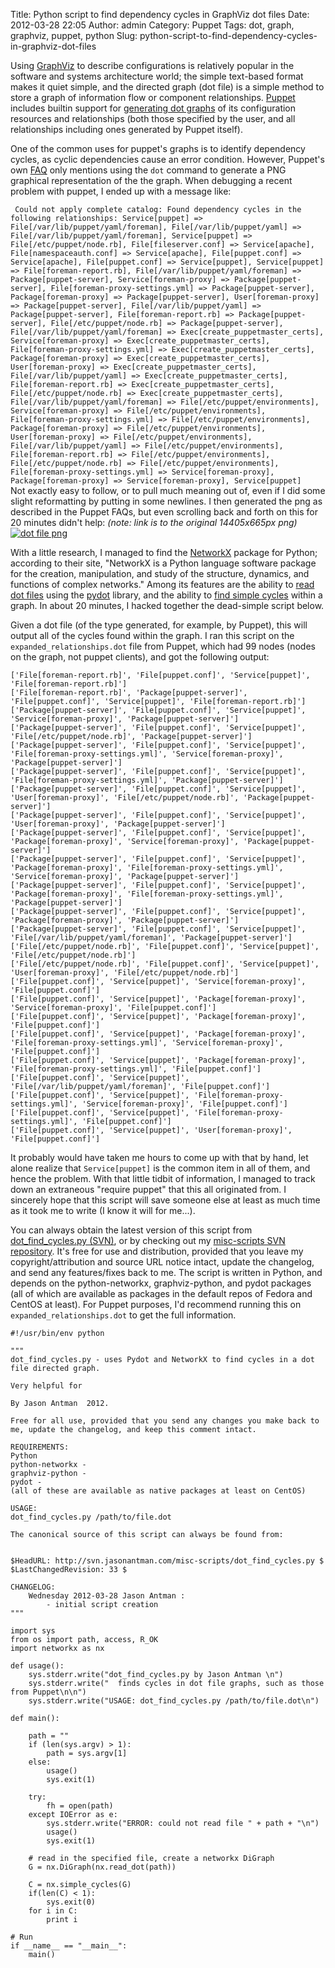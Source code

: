 Title: Python script to find dependency cycles in GraphViz dot files
Date: 2012-03-28 22:05
Author: admin
Category: Puppet
Tags: dot, graph, graphviz, puppet, python
Slug: python-script-to-find-dependency-cycles-in-graphviz-dot-files

Using [GraphViz](http://www.graphviz.org/) to describe configurations is
relatively popular in the software and systems architecture world; the
simple text-based format makes it quiet simple, and the directed graph
(dot file) is a simple method to store a graph of information flow or
component relationships. [Puppet](http://puppetlabs.com) includes
builtin support for [generating dot
graphs](http://docs.puppetlabs.com/guides/faq.html#how-do-i-use-puppets-graphing-support)
of its configuration resources and relationships (both those specified
by the user, and all relationships including ones generated by Puppet
itself).

One of the common uses for puppet's graphs is to identify dependency
cycles, as cyclic dependencies cause an error condition. However,
Puppet's own
[FAQ](http://docs.puppetlabs.com/guides/faq.html#how-do-i-use-puppets-graphing-support)
only mentions using the `dot` command to generate a PNG graphical
representation of the the graph. When debugging a recent problem with
puppet, I ended up with a message like:  

` Could not apply complete catalog: Found dependency cycles in the following relationships: Service[puppet] => File[/var/lib/puppet/yaml/foreman], File[/var/lib/puppet/yaml] => File[/var/lib/puppet/yaml/foreman], Service[puppet] => File[/etc/puppet/node.rb], File[fileserver.conf] => Service[apache], File[namespaceauth.conf] => Service[apache], File[puppet.conf] => Service[apache], File[puppet.conf] => Service[puppet], Service[puppet] => File[foreman-report.rb], File[/var/lib/puppet/yaml/foreman] => Package[puppet-server], Service[foreman-proxy] => Package[puppet-server], File[foreman-proxy-settings.yml] => Package[puppet-server], Package[foreman-proxy] => Package[puppet-server], User[foreman-proxy] => Package[puppet-server], File[/var/lib/puppet/yaml] => Package[puppet-server], File[foreman-report.rb] => Package[puppet-server], File[/etc/puppet/node.rb] => Package[puppet-server], File[/var/lib/puppet/yaml/foreman] => Exec[create_puppetmaster_certs], Service[foreman-proxy] => Exec[create_puppetmaster_certs], File[foreman-proxy-settings.yml] => Exec[create_puppetmaster_certs], Package[foreman-proxy] => Exec[create_puppetmaster_certs], User[foreman-proxy] => Exec[create_puppetmaster_certs], File[/var/lib/puppet/yaml] => Exec[create_puppetmaster_certs], File[foreman-report.rb] => Exec[create_puppetmaster_certs], File[/etc/puppet/node.rb] => Exec[create_puppetmaster_certs], File[/var/lib/puppet/yaml/foreman] => File[/etc/puppet/environments], Service[foreman-proxy] => File[/etc/puppet/environments], File[foreman-proxy-settings.yml] => File[/etc/puppet/environments], Package[foreman-proxy] => File[/etc/puppet/environments], User[foreman-proxy] => File[/etc/puppet/environments], File[/var/lib/puppet/yaml] => File[/etc/puppet/environments], File[foreman-report.rb] => File[/etc/puppet/environments], File[/etc/puppet/node.rb] => File[/etc/puppet/environments], File[foreman-proxy-settings.yml] => Service[foreman-proxy], Package[foreman-proxy] => Service[foreman-proxy], Service[puppet]`  
Not exactly easy to follow, or to pull much meaning out of, even if I
did some slight reformatting by putting in some newlines. I then
generated the png as described in the Puppet FAQs, but even scrolling
back and forth on this for 20 minutes didn't help: *(note: link is to
the original 14405x665px png)*  
[![dot file
png](/GFX/relationships.dot.small.png)](/GFX/relationships.dot.png)

With a little research, I managed to find the
[NetworkX](http://networkx.lanl.gov) package for Python; according to
their site, "NetworkX is a Python language software package for the
creation, manipulation, and study of the structure, dynamics, and
functions of complex networks." Among its features are the ability to
[read dot
files](http://networkx.lanl.gov/reference/drawing.html#module-networkx.drawing.nx_pydot)
using the [pydot](http://code.google.com/p/pydot/) library, and the
ability to [find simple
cycles](http://networkx.lanl.gov/reference/generated/networkx.algorithms.cycles.simple_cycles.html#networkx.algorithms.cycles.simple_cycles)
within a graph. In about 20 minutes, I hacked together the dead-simple
script below.

Given a dot file (of the type generated, for example, by Puppet), this
will output all of the cycles found within the graph. I ran this script
on the `expanded_relationships.dot` file from Puppet, which had 99 nodes
(nodes on the graph, not puppet clients), and got the following output:

~~~~{.text}
['File[foreman-report.rb]', 'File[puppet.conf]', 'Service[puppet]', 'File[foreman-report.rb]']
['File[foreman-report.rb]', 'Package[puppet-server]', 'File[puppet.conf]', 'Service[puppet]', 'File[foreman-report.rb]']
['Package[puppet-server]', 'File[puppet.conf]', 'Service[puppet]', 'Service[foreman-proxy]', 'Package[puppet-server]']
['Package[puppet-server]', 'File[puppet.conf]', 'Service[puppet]', 'File[/etc/puppet/node.rb]', 'Package[puppet-server]']
['Package[puppet-server]', 'File[puppet.conf]', 'Service[puppet]', 'File[foreman-proxy-settings.yml]', 'Service[foreman-proxy]', 'Package[puppet-server]']
['Package[puppet-server]', 'File[puppet.conf]', 'Service[puppet]', 'File[foreman-proxy-settings.yml]', 'Package[puppet-server]']
['Package[puppet-server]', 'File[puppet.conf]', 'Service[puppet]', 'User[foreman-proxy]', 'File[/etc/puppet/node.rb]', 'Package[puppet-server]']
['Package[puppet-server]', 'File[puppet.conf]', 'Service[puppet]', 'User[foreman-proxy]', 'Package[puppet-server]']
['Package[puppet-server]', 'File[puppet.conf]', 'Service[puppet]', 'Package[foreman-proxy]', 'Service[foreman-proxy]', 'Package[puppet-server]']
['Package[puppet-server]', 'File[puppet.conf]', 'Service[puppet]', 'Package[foreman-proxy]', 'File[foreman-proxy-settings.yml]', 'Service[foreman-proxy]', 'Package[puppet-server]']
['Package[puppet-server]', 'File[puppet.conf]', 'Service[puppet]', 'Package[foreman-proxy]', 'File[foreman-proxy-settings.yml]', 'Package[puppet-server]']
['Package[puppet-server]', 'File[puppet.conf]', 'Service[puppet]', 'Package[foreman-proxy]', 'Package[puppet-server]']
['Package[puppet-server]', 'File[puppet.conf]', 'Service[puppet]', 'File[/var/lib/puppet/yaml/foreman]', 'Package[puppet-server]']
['File[/etc/puppet/node.rb]', 'File[puppet.conf]', 'Service[puppet]', 'File[/etc/puppet/node.rb]']
['File[/etc/puppet/node.rb]', 'File[puppet.conf]', 'Service[puppet]', 'User[foreman-proxy]', 'File[/etc/puppet/node.rb]']
['File[puppet.conf]', 'Service[puppet]', 'Service[foreman-proxy]', 'File[puppet.conf]']
['File[puppet.conf]', 'Service[puppet]', 'Package[foreman-proxy]', 'Service[foreman-proxy]', 'File[puppet.conf]']
['File[puppet.conf]', 'Service[puppet]', 'Package[foreman-proxy]', 'File[puppet.conf]']
['File[puppet.conf]', 'Service[puppet]', 'Package[foreman-proxy]', 'File[foreman-proxy-settings.yml]', 'Service[foreman-proxy]', 'File[puppet.conf]']
['File[puppet.conf]', 'Service[puppet]', 'Package[foreman-proxy]', 'File[foreman-proxy-settings.yml]', 'File[puppet.conf]']
['File[puppet.conf]', 'Service[puppet]', 'File[/var/lib/puppet/yaml/foreman]', 'File[puppet.conf]']
['File[puppet.conf]', 'Service[puppet]', 'File[foreman-proxy-settings.yml]', 'Service[foreman-proxy]', 'File[puppet.conf]']
['File[puppet.conf]', 'Service[puppet]', 'File[foreman-proxy-settings.yml]', 'File[puppet.conf]']
['File[puppet.conf]', 'Service[puppet]', 'User[foreman-proxy]', 'File[puppet.conf]']
~~~~

It probably would have taken me hours to come up with that by hand, let
alone realize that `Service[puppet]` is the common item in all of them,
and hence the problem. With that little tidbit of information, I managed
to track down an extraneous "require puppet" that this all originated
from. I sincerely hope that this script will save someone else at least
as much time as it took me to write (I know it will for me...).

You can always obtain the latest version of this script from
[dot\_find\_cycles.py
(SVN)](http://svn.jasonantman.com/misc-scripts/dot_find_cycles.py), or
by checking out my [misc-scripts SVN
repository](http://svn.jasonantman.com/misc-scripts/). It's free for use
and distribution, provided that you leave my copyright/attribution and
source URL notice intact, update the changelog, and send any
features/fixes back to me. The script is written in Python, and depends
on the python-networkx, graphviz-python, and pydot packages (all of
which are available as packages in the default repos of Fedora and
CentOS at least). For Puppet purposes, I'd recommend running this on
`expanded_relationships.dot` to get the full information.

~~~~{.python}
#!/usr/bin/env python

"""
dot_find_cycles.py - uses Pydot and NetworkX to find cycles in a dot file directed graph.

Very helpful for 

By Jason Antman  2012.

Free for all use, provided that you send any changes you make back to me, update the changelog, and keep this comment intact.

REQUIREMENTS:
Python
python-networkx - 
graphviz-python - 
pydot - 
(all of these are available as native packages at least on CentOS)

USAGE:
dot_find_cycles.py /path/to/file.dot

The canonical source of this script can always be found from:


$HeadURL: http://svn.jasonantman.com/misc-scripts/dot_find_cycles.py $
$LastChangedRevision: 33 $

CHANGELOG:
    Wednesday 2012-03-28 Jason Antman :
        - initial script creation
"""

import sys
from os import path, access, R_OK
import networkx as nx

def usage():
    sys.stderr.write("dot_find_cycles.py by Jason Antman \n")
    sys.stderr.write("  finds cycles in dot file graphs, such as those from Puppet\n\n")
    sys.stderr.write("USAGE: dot_find_cycles.py /path/to/file.dot\n")

def main():

    path = ""
    if (len(sys.argv) > 1):
        path = sys.argv[1]
    else:
        usage()
        sys.exit(1)

    try:
        fh = open(path)
    except IOError as e:
        sys.stderr.write("ERROR: could not read file " + path + "\n")
        usage()
        sys.exit(1)

    # read in the specified file, create a networkx DiGraph
    G = nx.DiGraph(nx.read_dot(path))

    C = nx.simple_cycles(G)
    if(len(C) < 1):
        sys.exit(0)
    for i in C:
        print i
    
# Run
if __name__ == "__main__":
    main()
~~~~
